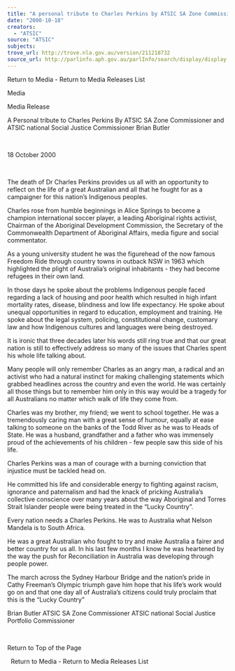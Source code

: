 ```yaml
---
title: "A personal tribute to Charles Perkins by ATSIC SA Zone Commissioner and ATSIC national Social Justice Commissioner Brian Butler."
date: "2000-10-18"
creators:
  - "ATSIC"
source: "ATSIC"
subjects:
trove_url: http://trove.nla.gov.au/version/211218732
source_url: http://parlinfo.aph.gov.au/parlInfo/search/display/display.w3p;query=Id%3A%22media/pressrel/2YP26%22
---
```


 Return to Media - Return to Media Releases List   

 Media

 Media Release

 A Personal tribute to Charles Perkins By ATSIC SA Zone Commissioner and ATSIC national Social Justice Commissioner Brian Butler

  

 18 October 2000

  

 The death of Dr Charles Perkins provides us all with an opportunity to reflect on the life of a great Australian and all that he fought for as a campaigner for this nation’s Indigenous peoples.

 Charles rose from humble beginnings in Alice Springs to become a champion international soccer player, a leading Aboriginal rights activist, Chairman of the Aboriginal Development Commission, the Secretary of the Commonwealth Department of Aboriginal Affairs, media figure and social commentator.

 As a young university student he was the figurehead of the now famous Freedom Ride through country towns in outback NSW in 1963 which highlighted the plight of Australia’s original inhabitants - they had become refugees in their own land.

 In those days he spoke about the problems Indigenous people faced regarding a lack of housing and poor health which resulted in high infant mortality rates, disease, blindness and low life expectancy. He spoke about unequal opportunities in regard to education, employment and training. He spoke about the legal system, policing, constitutional change, customary law and how Indigenous cultures and languages were being destroyed.

 It is ironic that three decades later his words still ring true and that our great nation is still to effectively address so many of the issues that Charles spent his whole life talking about.

 Many people will only remember Charles as an angry man, a radical and an activist who had a natural instinct for making challenging statements which grabbed headlines across the country and even the world. He was certainly all those things but to remember him only in this way would be a tragedy for all Australians no matter which walk of life they come from.

 Charles was my brother, my friend; we went to school together. He was a tremendously caring man with a great sense of humour, equally at ease talking to someone on the banks of the Todd River as he was to Heads of State. He was a husband, grandfather and a father who was immensely proud of the achievements of his children - few people saw this side of his life.

 Charles Perkins was a man of courage with a burning conviction that injustice must be tackled head on.

 He committed his life and considerable energy to fighting against racism, ignorance and paternalism and had the knack of pricking Australia’s collective conscience over many years about the way Aboriginal and Torres Strait Islander people were being treated in the “Lucky Country”.

 Every nation needs a Charles Perkins. He was to Australia what Nelson Mandela is to South Africa.

 He was a great Australian who fought to try and make Australia a fairer and better country for us all. In his last few months I know he was heartened by the way the push for Reconciliation in Australia was developing through people power.

 The march across the Sydney Harbour Bridge and the nation’s pride in Cathy Freeman’s Olympic triumph gave him hope that his life’s work would go on and that one day all of Australia’s citizens could truly proclaim that this is the “Lucky Country”

 Brian Butler ATSIC SA Zone Commissioner ATSIC national Social Justice Portfolio Commissioner

  

 Return to Top of the Page

   Return to Media - Return to Media Releases List

